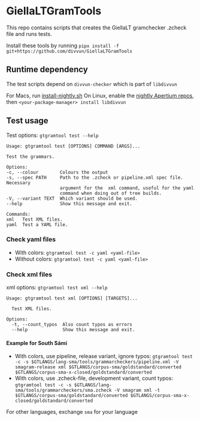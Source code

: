 # GiellaLTGramTools

This repo contains scripts that creates the GiellaLT gramchecker .zcheck file and runs tests.

Install these tools by running `pipx install -f git+https://github.com/divvun/GiellaLTGramTools`

## Runtime dependency

The test scripts depend on `divvun-checker` which is part of `libdivvun`

For Macs, run
[install-nightly.sh](https://giellalt.github.io/infra/GettingStartedOnTheMac.html#installing-hfst-our-linguistic-compiler)
On Linux, enable the
[nightly Apertium repos](https://wiki.apertium.org/wiki/Install_Apertium_core_using_packaging),
then `<your-package-manager> install libdivvun`

## Test usage

Test options: `gtgramtool test --help`

```text
Usage: gtgramtool test [OPTIONS] COMMAND [ARGS]...

Test the grammars.

Options:
-c, --colour        Colours the output
-s, --spec PATH     Path to the .zcheck or pipeline.xml spec file. Necessary
                    argument for the  xml command, useful for the yaml
                    command when doing out of tree builds.
-V, --variant TEXT  Which variant should be used.
--help              Show this message and exit.

Commands:
xml   Test XML files.
yaml  Test a YAML file.
```

### Check yaml files

- With colors: `gtgramtool test -c yaml <yaml-file>`
- Without colors: `gtgramtool test -c yaml <yaml-file>`

### Check xml files

xml options: `gtgramtool test xml --help`

```text
Usage: gtgramtool test xml [OPTIONS] [TARGETS]...

  Test XML files.

Options:
  -t, --count_typos  Also count typos as errors
  --help             Show this message and exit.
```

#### Example for South Sámi

- With colors, use pipeline, release variant, ignore typos: `gtgramtool test -c -s $GTLANGS/lang-sma/tools/grammarcheckers/pipeline.xml -V smagram-release xml $GTLANGS/corpus-sma/goldstandard/converted $GTLANGS/corpus-sma-x-closed/goldstandard/converted`
- With colors, use .zcheck-file, development variant, count typos: `gtgramtool test -c -s $GTLANGS/lang-sma/tools/grammarcheckers/sma.zcheck -V smagram xml -t $GTLANGS/corpus-sma/goldstandard/converted $GTLANGS/corpus-sma-x-closed/goldstandard/converted`

For other languages, exchange `sma` for your language
